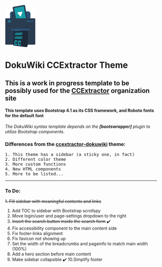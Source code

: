<span><img src="images/logo_large.png"/><h1>DokuWiki CCExtractor Theme</h1></span>

<h2>This is a work in progress template to be possibly used for the <a href="https://ccextractor.org">CCExtractor</a> organization site </h2>
<h4>This template uses Bootstrap 4.1 as its CSS framework, and Roboto fonts for the default font</h4>
<i>The DokuWiki syntax template depends on the <strong>[bootswrapper]</strong> plugin to utilize Bootstrap components.</i>

<h3>Differences from the <a href="https://github.com/johnengelo/ccextractor-dokuwiki">ccextractor-dokuwiki</a> theme:</h3>
<pre>
1. This theme has a sidebar (a sticky one, in fact)
2. Different color theme
3. More custom functions
4. New HTML components
5. More to be listed...
</pre>

<hr />

<h3> To Do: </h3>

<del>1. Fill sidebar with meaningful contents and links</del>
1. Add TOC to sidebar with Bootstrap scrollspy
2. Move login/user and page-settings dropdown to the right
3. <del>Insert the search button inside the search form</del> :heavy_check_mark:
4. Fix accessibility component to the main content side
5. Fix footer-links alignment
6. Fix favicon not showing up
7. Set the width of the breadcrumbs and pageinfo to match main width (100%)
8. Add a hero section before main content
9. Make sidebar collapsible :heavy_check_mark:
10.Simplify footer
